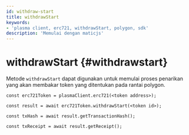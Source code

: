 ```yaml
---
id: withdraw-start
title: withdrawStart
keywords:
- 'plasma client, erc721, withdrawStart, polygon, sdk'
description: 'Memulai dengan maticjs'
---
```


# withdrawStart {#withdrawstart}

Metode `withdrawStart` dapat digunakan untuk memulai proses penarikan yang akan membakar token yang ditentukan pada rantai polygon.

```
const erc721Token = plasmaClient.erc721(<token address>);

const result = await erc721Token.withdrawStart(<token id>);

const txHash = await result.getTransactionHash();

const txReceipt = await result.getReceipt();

```
